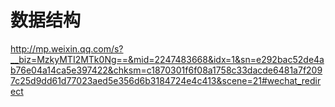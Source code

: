 # 数据结构
http://mp.weixin.qq.com/s?__biz=MzkyMTI2MTk0Ng==&mid=2247483668&idx=1&sn=e292bac52de4ab76e04a14ca5e397422&chksm=c1870301f6f08a1758c33dacde6481a7f2097c25d9dd61d77023aed5e356d6b3184724e4c413&scene=21#wechat_redirect



